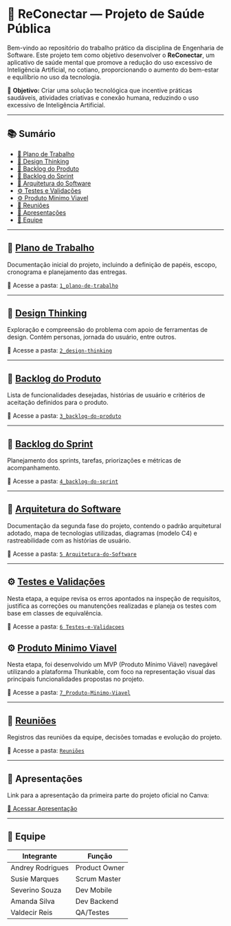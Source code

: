 # 🧠 ReConectar — Projeto de Saúde Pública

Bem-vindo ao repositório do trabalho prático da disciplina de Engenharia de Software. Este projeto tem como objetivo desenvolver o **ReConectar**, um aplicativo de saúde mental que promove a redução do uso excessivo de Inteligência Artificial, no cotiano, proporcionando o aumento do bem-estar e equilíbrio no uso da tecnologia.

🎯 **Objetivo:** Criar uma solução tecnológica que incentive práticas saudáveis, atividades criativas e conexão humana, reduzindo o uso excessivo de Inteligência Artificial.


---

## 📚 Sumário

- [📌 Plano de Trabalho](#-plano-de-trabalho)
- [🧩 Design Thinking](#-design-thinking)
- [📝 Backlog do Produto](#-backlog-do-produto)
- [📆 Backlog do Sprint](#-backlog-do-sprint)
- [🧱 Arquitetura do Software](#-arquitetura-do-software)
- [⚙️ Testes e Validações](#️-testes-e-validações)
- [⚙️ Produto Minimo Viavel](#️-produto-minimo-viavel)
- [🧾 Reuniões ](#-reuniões)
- [🎥 Apresentações](#-apresentações)
- [👥 Equipe](#-equipe)

---

## 📌 [Plano de Trabalho](1_plano-de-trabalho)

Documentação inicial do projeto, incluindo a definição de papéis, escopo, cronograma e planejamento das entregas.

📁 Acesse a pasta: [`1_plano-de-trabalho`](1_plano-de-trabalho)

---

## 🧩 [Design Thinking](2_design-thinking)

Exploração e compreensão do problema com apoio de ferramentas de design. Contém personas, jornada do usuário, entre outros.

📁 Acesse a pasta: [`2_design-thinking`](2_design-thinking)

---

## 📝 [Backlog do Produto](3_backlog-do-produto)

Lista de funcionalidades desejadas, histórias de usuário e critérios de aceitação definidos para o produto.

📁 Acesse a pasta: [`3_backlog-do-produto`](3_backlog-do-produto)

---

## 📆 [Backlog do Sprint](4_backlog-do-sprint)

Planejamento dos sprints, tarefas, priorizações e métricas de acompanhamento.

📁 Acesse a pasta: [`4_backlog-do-sprint`](4_backlog-do-sprint)

---
## 🧱 [Arquitetura do Software](5_Arquitetura-do-Software)

Documentação da segunda fase do projeto, contendo o padrão arquitetural adotado, mapa de tecnologias utilizadas, diagramas (modelo C4) e rastreabilidade com as histórias de usuário.

📂 Acesse a pasta: [`5 Arquitetura-do-Software`](5_Arquitetura-do-Software)

---

## ⚙️ [Testes e Validações](6_Testes-e-Validacoes)

Nesta etapa, a equipe revisa os erros apontados na inspeção de requisitos, justifica as correções ou manutenções realizadas e planeja os testes com base em classes de equivalência.  

📂 Acesse a pasta: [`6 Testes-e-Validacoes`](6_Testes-e-Validacoes)

## ⚙️ [Produto Minimo Viavel](7_Produto-Minimo-Viavel)

Nesta etapa, foi desenvolvido um MVP (Produto Mínimo Viável) navegável utilizando a plataforma Thunkable, com foco na representação visual das principais funcionalidades propostas no projeto.  

📂 Acesse a pasta: [`7_Produto-Minimo-Viavel`](7_Produto-Minimo-Viavel)

---

## 🧾 [Reuniões](Reuniões)

Registros das reuniões da equipe, decisões tomadas e evolução do projeto.

📁 Acesse a pasta: [`Reuniões`](Reuniões)

---

## 🎥 Apresentações

Link para a apresentação da primeira parte do projeto oficial no Canva:

[🔗 Acessar Apresentação ](https://www.canva.com/design/DAGs1BNv9xY/bUCNVOmYKOgyUaogTbjRnA/edit?utm_content=DAGs1BNv9xY&utm_campaign=designshare&utm_medium=link2&utm_source=sharebutton)

---

## 👥 Equipe

| Integrante       | Função           |
|------------------|------------------|
| Andrey Rodrigues | Product Owner    |
| Susie Marques    | Scrum Master     |
| Severino Souza   | Dev Mobile       |
| Amanda Silva     | Dev Backend      |
| Valdecir Reis    | QA/Testes        |
